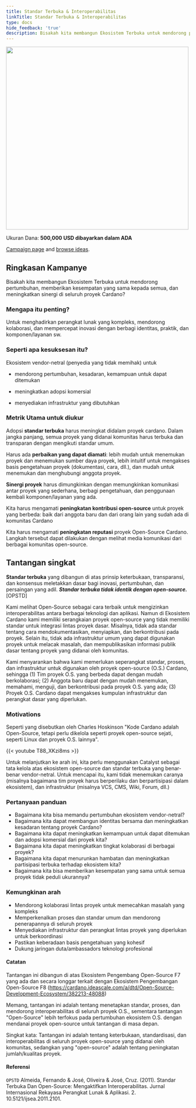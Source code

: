 ```yaml
---
title: Standar Terbuka & Interoperabilitas
linkTitle: Standar Terbuka & Interoperabilitas
type: docs
hide_feedback: 'true'
description: Bisakah kita membangun Ekosistem Terbuka untuk mendorong pertumbuhan, memberikan kesempatan yang sama kepada semua, dan meningkatkan sinergi di seluruh proyek Cardano?
---
```


<img src="https://cardano.ideascale.com/community-library/accounts/93/936143/Public/17-Open-Standards--Interoperability-ea2841.png" style="width:500px;height500px">

Ukuran Dana: **500,000 USD dibayarkan dalam ADA**

[Campaign page](https://cardano.ideascale.com/c/idea/383619) and [browse ideas](https://cardano.ideascale.com/c/campaigns/26449/stage/all/ideas/unspecified).

## Ringkasan Kampanye

Bisakah kita membangun Ekosistem Terbuka untuk mendorong pertumbuhan, memberikan kesempatan yang sama kepada semua, dan meningkatkan sinergi di seluruh proyek Cardano?

### Mengapa itu penting?

Untuk menghadirkan perangkat lunak yang kompleks, mendorong kolaborasi, dan mempercepat inovasi dengan berbagi identitas, praktik, dan komponen/layanan sw.

### Seperti apa kesuksesan itu?

Ekosistem vendor-netral (penyedia yang tidak memihak) untuk

- mendorong pertumbuhan, kesadaran, kemampuan untuk dapat ditemukan

- meningkatkan adopsi komersial

- menyediakan infrastruktur yang dibutuhkan

### Metrik Utama untuk diukur

Adopsi **standar terbuka** harus meningkat didalam proyek cardano. Dalam jangka panjang, semua proyek yang didanai komunitas harus terbuka dan transparan dengan mengikuti standar umum.

Harus ada **perbaikan yang dapat diamati**: lebih mudah untuk menemukan proyek dan menemukan sumber daya proyek, lebih intuitif untuk mengakses basis pengetahuan proyek (dokumentasi, cara, dll.), dan mudah untuk menemukan dan menghubungi anggota proyek.

**Sinergi proyek** harus dimungkinkan dengan memungkinkan komunikasi antar proyek yang sederhana, berbagi pengetahuan, dan penggunaan kembali komponen/layanan yang ada.

Kita harus mengamati **peningkatan kontribusi open-source** untuk proyek yang berbeda: baik dari anggota baru dan dari orang lain yang sudah ada di komunitas Cardano

Kita harus mengamati **peningkatan reputasi** proyek Open-Source Cardano. Langkah tersebut dapat dilakukan dengan melihat media komunikasi dari berbagai komunitas open-source.

## Tantangan singkat

**Standar terbuka** yang dibangun di atas prinsip keterbukaan, transparansi, dan konsensus meletakkan dasar bagi inovasi, pertumbuhan, dan persaingan yang adil. ***Standar terbuka tidak identik dengan open-source.*** [OPSTD]

Kami melihat Open-Source sebagai cara terbaik untuk mengizinkan interoperabilitas antara berbagai teknologi dan aplikasi. Namun di Ekosistem Cardano kami memiliki serangkaian proyek open-source yang tidak memiliki standar untuk integrasi lintas proyek dasar. Misalnya, tidak ada standar tentang cara mendokumentasikan, menyiapkan, dan berkontribusi pada proyek. Selain itu, tidak ada infrastruktur umum yang dapat digunakan proyek untuk melacak masalah, dan mempublikasikan informasi publik dasar tentang proyek yang didanai oleh komunitas.

Kami menyarankan bahwa kami memerlukan seperangkat standar, proses, dan infrastruktur untuk digunakan oleh proyek open-source (O.S.) Cardano, sehingga (1) Tim proyek O.S. yang berbeda dapat dengan mudah berkolaborasi; (2) Anggota baru dapat dengan mudah menemukan, memahami, menguji, dan berkontribusi pada proyek O.S. yang ada; (3) Proyek O.S. Cardano dapat mengakses kumpulan infrastruktur dan perangkat dasar yang diperlukan.

### Motivations

Seperti yang disebutkan oleh Charles Hoskinson "Kode Cardano adalah Open-Source, tetapi perlu dikelola seperti proyek open-source sejati, seperti Linux dan proyek O.S. lainnya".

{{&lt; youtube T88_XKzi8ms &gt;}}

Untuk melanjutkan ke arah ini, kita perlu menggunakan Catalyst sebagai tata kelola atas ekosistem open-source dan standar terbuka yang benar-benar vendor-netral. Untuk mencapai itu, kami tidak menemukan caranya (misalnya bagaimana tim proyek harus berperilaku dan berpartisipasi dalam ekosistem), dan infrastruktur (misalnya VCS, CMS, Wiki, Forum, dll.)

### Pertanyaan panduan

- Bagaimana kita bisa memandu pertumbuhan ekosistem vendor-netral?
- Bagaimana kita dapat membangun identitas bersama dan meningkatkan kesadaran tentang proyek Cardano?
- Bagaimana kita dapat meningkatkan kemampuan untuk dapat ditemukan dan adopsi komersial dari proyek kita?
- Bagaimana kita dapat meningkatkan tingkat kolaborasi di berbagai proyek?
- Bagaimana kita dapat menurunkan hambatan dan meningkatkan partisipasi terbuka terhadap ekosistem kita?
- Bagaimana kita bisa memberikan kesempatan yang sama untuk semua proyek tidak peduli ukurannya?

### Kemungkinan arah

- Mendorong kolaborasi lintas proyek untuk memecahkan masalah yang kompleks
- Memperkenalkan proses dan standar umum dan mendorong penerapannya di seluruh proyek
- Menyediakan infrastruktur dan perangkat lintas proyek yang diperlukan untuk berkoordinasi
- Pastikan keberadaan basis pengetahuan yang kohesif
- Dukung jaringan duta/ambassadors teknologi profesional

#### Catatan

Tantangan ini dibangun di atas Ekosistem Pengembang Open-Source F7 yang ada dan secara longgar terkait dengan Ekosistem Pengembangan Open-Source F8 (https://cardano.ideascale.com/a/dtd/Open-Source-Development-Ecosystem/382213-48088)

Memang, tantangan ini adalah tentang menetapkan standar, proses, dan mendorong interoperabilitas di seluruh proyek O.S., sementara tantangan "Open-Source" lebih terfokus pada pertumbuhan ekosistem O.S. dengan mendanai proyek open-source untuk tantangan di masa depan.

Singkat kata: Tantangan ini adalah tentang keterbukaan, standardisasi, dan interoperabilitas di seluruh proyek open-source yang didanai oleh komunitas, sedangkan yang "open-source" adalah tentang peningkatan jumlah/kualitas proyek.

#### Referensi

`OPSTD` Almeida, Fernando &amp; José, Oliveira &amp; José, Cruz. (2011). Standar Terbuka Dan Open-Source: Mengaktifkan Interoperabilitas. Jurnal Internasional Rekayasa Perangkat Lunak &amp; Aplikasi. 2. 10.5121/ijsea.2011.2101.
